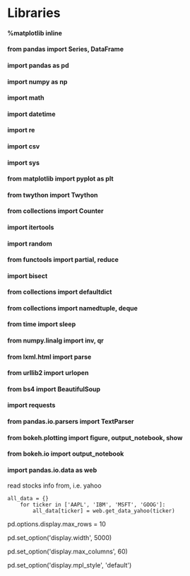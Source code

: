 # Libraries


#### %matplotlib inline

#### from pandas import Series, DataFrame
#### import pandas as pd
#### import numpy as np
#### import math
#### import datetime
#### import re
#### import csv
#### import sys


#### from matplotlib import pyplot as plt
#### from twython import Twython


#### from collections import Counter
#### import itertools
#### import random
#### from functools import partial, reduce
#### import bisect
#### from collections import defaultdict
#### from collections import namedtuple, deque
#### from time import sleep
#### from numpy.linalg import inv, qr


#### from lxml.html import parse
#### from urllib2 import urlopen

#### from bs4 import BeautifulSoup
#### import requests

#### from pandas.io.parsers import TextParser


#### from bokeh.plotting import figure, output_notebook, show
#### from bokeh.io import output_notebook



#### import pandas.io.data as web
read stocks info from, i.e. yahoo

	all_data = {}
		for ticker in ['AAPL', 'IBM', 'MSFT', 'GOOG']:
    		all_data[ticker] = web.get_data_yahoo(ticker)


pd.options.display.max_rows = 10

pd.set_option('display.width', 5000) 

pd.set_option('display.max_columns', 60)

pd.set_option('display.mpl_style', 'default')
